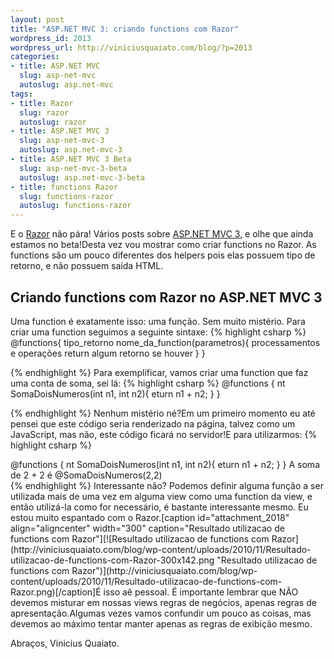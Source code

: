 ```yaml
--- 
layout: post
title: "ASP.NET MVC 3: criando functions com Razor"
wordpress_id: 2013
wordpress_url: http://viniciusquaiato.com/blog/?p=2013
categories: 
- title: ASP.NET MVC
  slug: asp-net-mvc
  autoslug: asp.net-mvc
tags: 
- title: Razor
  slug: razor
  autoslug: razor
- title: ASP.NET MVC 3
  slug: asp-net-mvc-3
  autoslug: asp.net-mvc-3
- title: ASP.NET MVC 3 Beta
  slug: asp-net-mvc-3-beta
  autoslug: asp.net-mvc-3-beta
- title: functions Razor
  slug: functions-razor
  autoslug: functions-razor
---
```

E o [Razor](http://viniciusquaiato.com/blog/tag/razor/) não pára! Vários posts sobre [ASP.NET MVC 3](http://viniciusquaiato.com/blog/tag/asp-net-mvc-3/), e olhe que ainda estamos no beta!Desta vez vou mostrar como criar functions no Razor. As functions são um pouco diferentes dos helpers pois elas possuem tipo de retorno, e não possuem saída HTML.

## Criando functions com Razor no ASP.NET MVC 3
Uma function é exatamente isso: uma função. Sem muito mistério. Para criar uma function seguimos a seguinte sintaxe:
{% highlight csharp %}
@functions{    tipo_retorno nome_da_function(parametros){        processamentos e operações        return algum retorno se houver    }
}

{% endhighlight %}
Para exemplificar, vamos criar uma function que faz uma conta de soma, sei lá:
{% highlight csharp %}
@functions {
nt SomaDoisNumeros(int n1, int n2){
eturn n1 + n2;
    }
}

{% endhighlight %}
Nenhum mistério né?Em um primeiro momento eu até pensei que este código seria renderizado na página, talvez como um JavaScript, mas não, este código ficará no servidor!E para utilizarmos:
{% highlight csharp %}
<body>    <div>@functions {
nt SomaDoisNumeros(int n1, int n2){
eturn n1 + n2;
    }
}
A soma de 2 + 2 é @SomaDoisNumeros(2,2)    </div></body>
{% endhighlight %}
Interessante não? Podemos definir alguma função a ser utilizada mais de uma vez em alguma view como uma function da view, e então utilizá-la como for necessário, é bastante interessante mesmo. Eu estou muito espantado com o Razor.[caption id="attachment_2018" align="aligncenter" width="300" caption="Resultado utilizacao de functions com Razor"][![Resultado utilizacao de functions com Razor](http://viniciusquaiato.com/blog/wp-content/uploads/2010/11/Resultado-utilizacao-de-functions-com-Razor-300x142.png "Resultado utilizacao de functions com Razor")](http://viniciusquaiato.com/blog/wp-content/uploads/2010/11/Resultado-utilizacao-de-functions-com-Razor.png)[/caption]É isso aê pessoal. É importante lembrar que NÃO devemos misturar em nossas views regras de negócios, apenas regras de apresentação.Algumas vezes vamos confundir um pouco as coisas, mas devemos ao máximo tentar manter apenas as regras de exibição mesmo.

Abraços,
Vinicius Quaiato.

